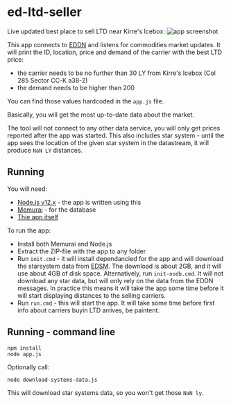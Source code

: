 # ed-ltd-seller
Live updated best place to sell LTD near Kirre's Icebox:
![app screenshot](https://github.com/bzoz/ed-ltd-seller/blob/main/screenshot.png?raw=true)

This app connects to [EDDN](https://github.com/EDSM-NET/EDDN/wiki) and listens for commodities market updates. It will print the ID, location, price and demand of the carrier with the best LTD price:
 - the carrier needs to be no further than 30 LY from Kirre's Icebox (Col 285 Sector CC-K a38-2)
 - the demand needs to be higher than 200
 
You can find those values hardcoded in the `app.js` file.

Basically, you will get the most up-to-date data about the market.

The tool will not connect to any other data service, you will only get prices reported after the app was started. This also includes star system - until the app sees the location of the given star system in the datastream, it will produce `NaN LY` distances.

## Running

You will need:
 - [Node.js v12.x](https://nodejs.org/dist/v12.18.2/node-v12.18.2-x64.msi) - the app is written using this
 - [Memurai](https://www.memurai.com/get-memurai) - for the database
 - [Thie app itself](https://github.com/bzoz/ed-ltd-seller/archive/main.zip)

To run the app:
 - Install both Memurai and Node.js
 - Extract the ZIP-file with the app to any folder
 - Run `init.cmd` - it will install dependancied for the app and will download the starsystem data from [EDSM](https://www.edsm.net/). The download is about 2GB, and it will use about 4GB of disk space. Alternatively, run `init-nodb.cmd`. It will not download any star data, but will only rely on the data from the EDDN messages. In practice this means it will take the app some time before it will start displaying distances to the selling carriers. 
 - Run `run.cmd` - this will start the app. It will take some time before first info about carriers buyin LTD arrives, be paintent.
 
 
## Running - command line
```console
npm install
node app.js
```

Optionally call:
```console
node download-systems-data.js
```
This will download star systems data, so you won't get those `NaN ly`.
